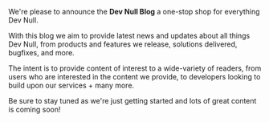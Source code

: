 We're please to announce the **Dev Null Blog** a one-stop shop for everything Dev Null.

With this blog we aim to provide latest news and updates about all things Dev Null, from products and features we release, solutions delivered, bugfixes, and more.

The intent is to provide content of interest to a wide-variety of readers, from users who are interested in the content we provide, to developers looking to build upon our services + many more.

Be sure to stay tuned as we're just getting started and lots of great content is coming soon!
